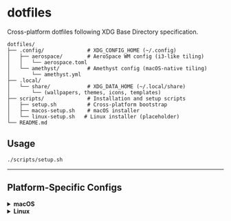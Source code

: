 # dotfiles

Cross-platform dotfiles following XDG Base Directory specification.

```
dotfiles/
├── .config/              # XDG_CONFIG_HOME (~/.config)
│   ├── aerospace/        # AeroSpace WM config (i3-like tiling)
│   │   └── aerospace.toml
│   └── amethyst/         # Amethyst config (macOS-native tiling)
│       └── amethyst.yml
├── .local/
│   └── share/            # XDG_DATA_HOME (~/.local/share)
│       └── (wallpapers, themes, icons, templates)
├── scripts/              # Installation and setup scripts
│   ├── setup.sh          # Cross-platform bootstrap
│   ├── macos-setup.sh    # macOS installer
│   └── linux-setup.sh   # Linux installer (placeholder)
└── README.md
```

## Usage

```sh
./scripts/setup.sh
```

---

## Platform-Specific Configs

<details>
<summary><strong>macOS</strong></summary>

### Window Manager Setups

* **Amethyst** — integrates with native macOS Spaces for a smoother trackpad-driven experience ([GitHub](https://github.com/ianyh/Amethyst))
* **AeroSpace** — full tiling model inspired by i3. Currently in beta (v0.18.5); more configurable but may feel clunky for some. ([GitHub](https://github.com/nikitabobko/AeroSpace)).

---

### Amethyst + macOS Spaces

#### Summary

Minimal configuration for users who prefer macOS Spaces and want light tiling support.

#### Keybindings

| Action                 | Shortcut              |
| ---------------------- | --------------------- |
| Move focus             | ^ + ← ↓ ↑ →           |
| Move window            | ^ + ⇧ + ← ↓ ↑ →       |
| Toggle float mode      | ^ + T                 |
| Reload config          | ^ + ⇧ + R             |
| Switch to Space        | ^ + 1 / 2 / 3 / 4 / 5 |
| Move window to Space   | ^ + ⇧ + 1–5           |
| Cycle layout           | ^ + Space             |
| Toggle layout manually | ^ + L                 |

#### Setup

```sh
brew install --cask amethyst
cp .config/amethyst/amethyst.yml ~/.amethyst.yml
open -a Amethyst
```

Then:

* Grant access under: System Settings → Privacy & Security → Accessibility
* Add to login items
wip:
System Settings → Keyboard → Keyboard Shortcuts

Go to "Mission Control"

Find:

Move left a space (⌃ ←)

Move right a space (⌃ →)

Uncheck both to disable them.
---

### AeroSpace (⌥-based bindings)

#### Summary

Powerful window manager designed for full tiling workflows. Feels more like Linux WMs (e.g., i3). Currently in beta (v0.18.5).

#### Keybindings

| Action             | Shortcut        |
| ------------------ | --------------- |
| Launch Terminal    | ⌥ + Delete      |
| Launch Browser     | ⌥ + B           |
| Launch Finder      | ⌥ + E           |
| Layout: tiles      | ⌥ + /           |
| Layout: accordion  | ⌥ + ^ + ,       |
| Focus movement     | ⌥ + H J K L     |
| Move window        | ⌥ + ⇧ + H J K L |
| Resize window      | ⌥ + ^ + H J K L |
| Smart resize       | ⌥ + , / .       |
| Toggle fullscreen  | ⌥ + M           |
| Toggle floating    | ⌥ + ⇧ + Space   |
| Switch workspace   | ⌥ + A S D F G   |
| Send window to WS  | ⌥ + ⇧ + A–G     |
| Back workspace     | ⌥ + Tab         |
| Move WS to monitor | ⌥ + ⇧ + Tab     |
| Close window       | ⌥ + Q           |
| Reload config      | ^ + ⌥ + R       |

#### Setup

```sh
cp .config/aerospace/aerospace.toml ~/.aerospace.toml
open -a AeroSpace
```

Then:

* Grant access under: System Settings → Privacy & Security → Accessibility
* Add to login items


</details>

<details>
<summary><strong>Linux</strong></summary>

Placeholder for future expansion. Intended to support:

* Hyprland or other tiling WMs
* KDE Wayland tuning
* Shared setup: `.zshrc`, `.gitconfig`, helper scripts

</details>